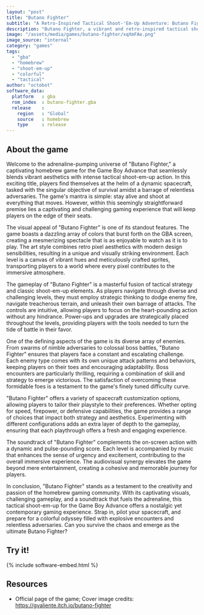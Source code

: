 ```yaml
---
layout: "post"
title: "Butano Fighter"
subtitle: "A Retro-Inspired Tactical Shoot-'Em-Up Adventure: Butano Fighter Unleashes Colorful Chaos on the GBA!"
description: "Butano Fighter, a vibrant and retro-inspired tactical shoot-'em-up, invites players to navigate a pixelated battlefield on the Game Boy Advance, dodging enemies and unleashing a barrage of bullets in a quest to stay alive. With its simple yet addictive gameplay, the game offers a nostalgic experience filled with colorful graphics, challenging levels, and non-stop action."
image: "/assets/media/games/butano-fighter/xqXmFAe.png"
image_source: "internal"
category: "games"
tags:
  - "gba"
  - "homebrew"
  - "shoot-em-up"
  - "colorful"
  - "tactical"
author: "octobot"
software_data:
  platform   : gba
  rom_index  : butano-fighter.gba
  release    :
    region   : "Global"
    source   : homebrew
    type     : release
---
```


## About the game

Welcome to the adrenaline-pumping universe of "Butano Fighter," a captivating homebrew game for the Game Boy Advance that seamlessly blends vibrant aesthetics with intense tactical shoot-em-up action. In this exciting title, players find themselves at the helm of a dynamic spacecraft, tasked with the singular objective of survival amidst a barrage of relentless adversaries. The game's mantra is simple: stay alive and shoot at everything that moves. However, within this seemingly straightforward premise lies a captivating and challenging gaming experience that will keep players on the edge of their seats.

The visual appeal of "Butano Fighter" is one of its standout features. The game boasts a dazzling array of colors that burst forth on the GBA screen, creating a mesmerizing spectacle that is as enjoyable to watch as it is to play. The art style combines retro pixel aesthetics with modern design sensibilities, resulting in a unique and visually striking environment. Each level is a canvas of vibrant hues and meticulously crafted sprites, transporting players to a world where every pixel contributes to the immersive atmosphere.

The gameplay of "Butano Fighter" is a masterful fusion of tactical strategy and classic shoot-em-up elements. As players navigate through diverse and challenging levels, they must employ strategic thinking to dodge enemy fire, navigate treacherous terrain, and unleash their own barrage of attacks. The controls are intuitive, allowing players to focus on the heart-pounding action without any hindrance. Power-ups and upgrades are strategically placed throughout the levels, providing players with the tools needed to turn the tide of battle in their favor.

One of the defining aspects of the game is its diverse array of enemies. From swarms of nimble adversaries to colossal boss battles, "Butano Fighter" ensures that players face a constant and escalating challenge. Each enemy type comes with its own unique attack patterns and behaviors, keeping players on their toes and encouraging adaptability. Boss encounters are particularly thrilling, requiring a combination of skill and strategy to emerge victorious. The satisfaction of overcoming these formidable foes is a testament to the game's finely tuned difficulty curve.

"Butano Fighter" offers a variety of spacecraft customization options, allowing players to tailor their playstyle to their preferences. Whether opting for speed, firepower, or defensive capabilities, the game provides a range of choices that impact both strategy and aesthetics. Experimenting with different configurations adds an extra layer of depth to the gameplay, ensuring that each playthrough offers a fresh and engaging experience.

The soundtrack of "Butano Fighter" complements the on-screen action with a dynamic and pulse-pounding score. Each level is accompanied by music that enhances the sense of urgency and excitement, contributing to the overall immersive experience. The audiovisual synergy elevates the game beyond mere entertainment, creating a cohesive and memorable journey for players.

In conclusion, "Butano Fighter" stands as a testament to the creativity and passion of the homebrew gaming community. With its captivating visuals, challenging gameplay, and a soundtrack that fuels the adrenaline, this tactical shoot-em-up for the Game Boy Advance offers a nostalgic yet contemporary gaming experience. Strap in, pilot your spacecraft, and prepare for a colorful odyssey filled with explosive encounters and relentless adversaries. Can you survive the chaos and emerge as the ultimate Butano Fighter?

## Try it!

{% include software-embed.html %}

## Resources

* Official page of the game; Cover image credits: <https://gvaliente.itch.io/butano-fighter>
